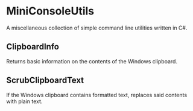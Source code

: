 # MiniConsoleUtils
A miscellaneous collection of simple command line utilities written in C#.

## ClipboardInfo

Returns basic information on the contents of the Windows clipboard.

## ScrubClipboardText

If the Windows clipboard contains formatted text, replaces said contents with plain text.
